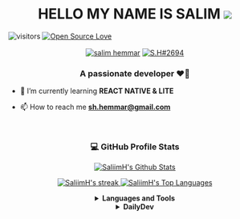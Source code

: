 <h1 align="center">HELLO MY NAME IS SALIM <img src="https://media.giphy.com/media/hvRJCLFzcasrR4ia7z/giphy.gif" width="25px"></h1>

![visitors](https://visitor-badge.laobi.icu/badge?page_id=SaliimH.SaliimH)
[![Open Source Love](https://badges.frapsoft.com/os/v1/open-source.svg?v=102)](https://github.com/ellerbrock/open-source-badge/)

<p align="center">
<a href="https://www.linkedin.com/in/salim-hemmar-6a43981b5/" target="blank"><img align="center" src="https://raw.githubusercontent.com/rahuldkjain/github-profile-readme-generator/master/src/images/icons/Social/linked-in-alt.svg" alt="salim hemmar" height="30" width="40" /></a>
<a href="https://discord.gg/S.H#2694" target="blank"><img align="center" src="https://raw.githubusercontent.com/rahuldkjain/github-profile-readme-generator/master/src/images/icons/Social/discord.svg" alt="S.H#2694" height="30" width="40" /></a>
</p>

<h3 align="center">A passionate developer ❤️‍🔥</h3>

- 🌱 I’m currently learning **REACT NATIVE & LITE**

- 📫 How to reach me **sh.hemmar@gmail.com**
<br/>

<h3 align="center">💻 GitHub Profile Stats</h3>
<p align="center">
    <a href="https://github.com/anuraghazra/github-readme-stats"><img alt="SaliimH's Github Stats" src="https://denvercoder1-github-readme-stats.vercel.app/api/?username=SaliimH&show_icons=true&count_private=true&theme=react&hide_border=true&bg_color=1F222E&title_color=F85D7F&icon_color=F8D866" height="230px"/></a>
</p>  
<p align="center">
  <a href="https://github.com/DenverCoder1/github-readme-streak-stats">
    <img title="🔥 Get streak stats for your profile at git.io/streak-stats" alt="SaliimH's streak" src="https://github-readme-streak-stats.herokuapp.com/?user=SaliimH&theme=monokai-metallian&hide_border=true" height="200px/>
  </a>
</p>
<p align="center">
    <a align="center" href="https://github.com/anuraghazra/github-readme-stats"><img alt="SaliimH's Top Languages" src="https://github-readme-stats.vercel.app/api/top-langs/?username=SaliimH&langs_count=8&layout=compact&theme=react&hide_border=true&bg_color=1F222E&title_color=F85D7F&icon_color=F8D866&hide=Jupyter%20Notebook" height="185px"/></a>
</p>

<details align="center">
  <summary><b>Languages and Tools</b></summary>
  <br/>
 <p align="center"> <a href="https://getbootstrap.com" target="_blank" rel="noreferrer"> <img src="https://raw.githubusercontent.com/devicons/devicon/master/icons/bootstrap/bootstrap-plain-wordmark.svg" alt="bootstrap" width="40" height="40"/> </a> <a href="https://www.w3schools.com/css/" target="_blank" rel="noreferrer"> <img src="https://raw.githubusercontent.com/devicons/devicon/master/icons/css3/css3-original-wordmark.svg" alt="css3" width="40" height="40"/> </a> <a href="https://www.figma.com/" target="_blank" rel="noreferrer"> <img src="https://www.vectorlogo.zone/logos/figma/figma-icon.svg" alt="figma" width="40" height="40"/> </a> <a href="https://git-scm.com/" target="_blank" rel="noreferrer"> <img src="https://www.vectorlogo.zone/logos/git-scm/git-scm-icon.svg" alt="git" width="40" height="40"/> </a> <a href="https://www.w3.org/html/" target="_blank" rel="noreferrer"> <img src="https://raw.githubusercontent.com/devicons/devicon/master/icons/html5/html5-original-wordmark.svg" alt="html5" width="40" height="40"/> </a> <a href="https://developer.mozilla.org/en-US/docs/Web/JavaScript" target="_blank" rel="noreferrer"> <img src="https://raw.githubusercontent.com/devicons/devicon/master/icons/javascript/javascript-original.svg" alt="javascript" width="40" height="40"/> </a> <a href="https://www.linux.org/" target="_blank" rel="noreferrer"> <img src="https://raw.githubusercontent.com/devicons/devicon/master/icons/linux/linux-original.svg" alt="linux" width="40" height="40"/> </a> <a href="https://www.mysql.com/" target="_blank" rel="noreferrer"> <img src="https://raw.githubusercontent.com/devicons/devicon/master/icons/mysql/mysql-original-wordmark.svg" alt="mysql" width="40" height="40"/> </a> <a href="https://nodejs.org" target="_blank" rel="noreferrer"> <img src="https://raw.githubusercontent.com/devicons/devicon/master/icons/nodejs/nodejs-original-wordmark.svg" alt="nodejs" width="40" height="40"/> </a> <a href="https://postman.com" target="_blank" rel="noreferrer"> <img src="https://www.vectorlogo.zone/logos/getpostman/getpostman-icon.svg" alt="postman" width="40" height="40"/> </a> <a href="https://reactjs.org/" target="_blank" rel="noreferrer"> <img src="https://raw.githubusercontent.com/devicons/devicon/master/icons/react/react-original-wordmark.svg" alt="react" width="40" height="40"/> </a> <a href="https://reactnative.dev/" target="_blank" rel="noreferrer"> <img src="https://reactnative.dev/img/header_logo.svg" alt="reactnative" width="40" height="40"/> </a> <a href="https://tailwindcss.com/" target="_blank" rel="noreferrer"> <img src="https://www.vectorlogo.zone/logos/tailwindcss/tailwindcss-icon.svg" alt="tailwind" width="40" height="40"/> </a> <a href="https://www.typescriptlang.org/" target="_blank" rel="noreferrer"> <img src="https://raw.githubusercontent.com/devicons/devicon/master/icons/typescript/typescript-original.svg" alt="typescript" width="40" height="40"/> </a> </p>
</details>

<details align="center">
   <summary><b>DailyDev</b></summary>
<a href="https://app.daily.dev/SaliimH"><img src="https://api.daily.dev/devcards/5b024b4fc263425296441da2c3a3c583.png?r=ftr" width="400" alt="SalimH's Dev Card"/></a>
</details>
